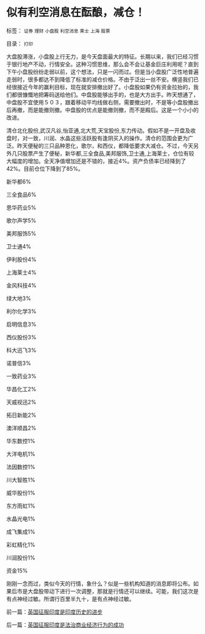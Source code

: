# 似有利空消息在酝酿，减仓！

标签： `证券` `理财` `小盘股` `利空消息` `莱士` `上海` `股票` 

目录： `打印`

大盘股滞涨，小盘股上行无力，是今天盘面最大的特征。长期以来，我们已经习惯于银行地产不动，行情安全。这种习惯思维，那么会不会让基金巨庄利用呢？直到下午小盘股纷纷走弱以前，这个想法，只是一闪而过。但是当小盘股广泛性地普遍走弱时，很多都达不到降低了标准的减仓价格。不由于泛出一丝不安。横竖我们已经很接近今年的赢利目标，现在就安排撤出好了。小盘股如果仍有资金拉抬的，我们都很慷慨地把筹码送给他们。中盘股能够出手的，也是大方出手。昨天想通了，中盘股不宜使用５０３，跟着移动平均线做右侧，需要撤出时，不是等小盘股撤出后再撤，而是能撤则撤。中盘股的优点是能撤则撤，而不是殿后。这是一个小小的改进。



清仓北化股份,武汉凡谷,怡亚通,北大荒,天宝股份,东力传动。假如不是一开盘及收盘时，对一致，川润、水晶这些活跃股有逢阴买入的操作。清仓的范围会更为广泛。昨天便秘的三只品种恩化，歌尔，和西仪，都降低要求大减仓。不过，今天另外几只股票产生了便秘，新华都,三全食品,美邦服饰,卫士通,上海莱士，仓位有较大幅度的增加。全天净值增加还是不错的，接近4%。资产负债率已经降到了42%。目前仓位下降到了85%。

新华都6%

三全食品6%

恩华药业5%

歌尔声学5%

美邦服饰5%

卫士通4%

伊利股份4%

上海莱士4%

金风科技4%

绿大地3%

利尔化学3%

启明信息3%

西仪股份3%

科大迅飞3%

诺普信3%

一致药业3%

华昌化工2%

天威视迅2%

拓日新能2%

澳洋顺昌2%

华东数控1%

大洋电机1%

法因数控1%

川大智胜1%

威华股份1%

东方雨虹1%

水晶光电1%

成飞集成1%

彩虹精化1%

川润股份1%

资金15%



刚刚一念而过，类似今天的行情，象什么？似是一些机构知道的消息即将公布。如果后市是大盘股带动下进行一次调整，那就是行情还可以继续。可能，我们这次是有点神经过敏。所谓行百里半九十，是有点神经过敏。

前一篇：[英国征服印度是印度历史的进步](../../../2008/12/17/英国征服印度是印度历史的进步.md)

后一篇：[英国征服印度是法治商业经济行为的成功](../../../2008/12/18/英国征服印度是法治商业经济行为的成功.md)